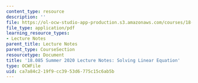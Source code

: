 ```yaml
---
content_type: resource
description: ''
file: https://ol-ocw-studio-app-production.s3.amazonaws.com/courses/18-085-computational-science-and-engineering-i-summer-2020/ca7a84c219f9cc3953d6775c15c6ab5b_MIT18_085Summer20_lec_SJ.pdf
file_type: application/pdf
learning_resource_types:
- Lecture Notes
parent_title: Lecture Notes
parent_type: CourseSection
resourcetype: Document
title: '18.085 Summer 2020 Lecture Notes: Solving Linear Equation'
type: OCWFile
uid: ca7a84c2-19f9-cc39-53d6-775c15c6ab5b
---
```

